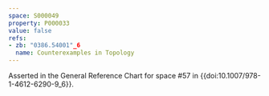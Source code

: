 ```yaml
---
space: S000049
property: P000033
value: false
refs:
- zb: "0386.54001"_6
  name: Counterexamples in Topology
---
```


Asserted in the General Reference Chart for space #57 in
{{doi:10.1007/978-1-4612-6290-9_6}}.
